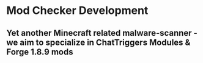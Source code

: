 # Mod Checker Development

## Yet another Minecraft related malware-scanner - we aim to specialize in ChatTriggers Modules & Forge 1.8.9 mods 
